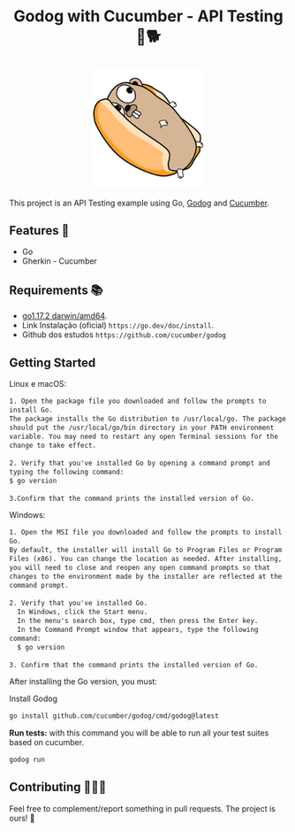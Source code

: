 <h1><p align="center">Godog with Cucumber - API Testing 🌭🐕</p></h1>

<p align="center"><img src="logo.png" alt="Godog logo" style="width:200px;" /></p>


This project is an API Testing example using Go, [Godog](https://github.com/cucumber/godog) and [Cucumber](https://cucumber.io/).

## Features 🧪

-   Go
-   Gherkin - Cucumber

## Requirements 📚

-   [go1.17.2 darwin/amd64](https://www.npackd.org/p/org.golang.Go64/1.17.2).
-   Link Instalação (oficial) `https://go.dev/doc/install`.
-   Github dos estudos `https://github.com/cucumber/godog`

## Getting Started

Linux e macOS:

```
1. Open the package file you downloaded and follow the prompts to install Go.
The package installs the Go distribution to /usr/local/go. The package should put the /usr/local/go/bin directory in your PATH environment variable. You may need to restart any open Terminal sessions for the change to take effect.

2. Verify that you've installed Go by opening a command prompt and typing the following command:
$ go version

3.Confirm that the command prints the installed version of Go.
```

Windows:

```
1. Open the MSI file you downloaded and follow the prompts to install Go.
By default, the installer will install Go to Program Files or Program Files (x86). You can change the location as needed. After installing, you will need to close and reopen any open command prompts so that changes to the environment made by the installer are reflected at the command prompt.

2. Verify that you've installed Go.
  In Windows, click the Start menu.
  In the menu's search box, type cmd, then press the Enter key.
  In the Command Prompt window that appears, type the following command:
  $ go version

3. Confirm that the command prints the installed version of Go.
```

After installing the Go version, you must:

Install Godog
```bash
go install github.com/cucumber/godog/cmd/godog@latest
```

<b>Run tests:</b>
with this command you will be able to run all your test suites based on cucumber.

```bash
godog run
```


## Contributing 👨‍💻🤝

Feel free to complement/report something in pull requests. The project is ours! 🤝
